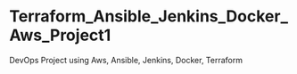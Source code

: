 # Terraform_Ansible_Jenkins_Docker_Aws_Project1
DevOps Project using Aws, Ansible, Jenkins, Docker, Terraform
